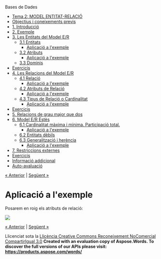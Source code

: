 Bases de Dades

- [Tema 2: MODEL ENTITAT-RELACIÓ](index.md)
- [Objectius i coneixements previs](objectius_i_coneixements_previs.md)
- [1. Introducció](1_introducci.md)
- [2. Exemple](2_exemple.md)
- [3. Les Entitats del Model E/R](3_les_entitats_del_model_er.md) 
  - [3.1 Entitats](31_entitats.md) 
    - [Aplicació a l'exemple](aplicaci_a_lexemple.md)
  - [3.2 Atributs](32_atributs.md) 
    - [Aplicació a l'exemple](aplicaci_a_lexemple0.md)
  - [3.3 Dominis](33_dominis.md)
- [Exercicis](exercicis.md)
- [4. Les Relacions del Model E/R](4_les_relacions_del_model_er.md) 
  - [4.1 Relació](41_relaci.md) 
    - [Aplicació a l'exemple](aplicaci_a_lexemple1.md)
  - [4.2 Atributs de Relació](42_atributs_de_relaci.md) 
    - [Aplicació a l'exemple](aplicaci_a_lexemple2.md)
  - [4.3 Tipus de Relació o Cardinalitat](43_tipus_de_relaci_o_cardinalitat.md) 
    - [Aplicació a l'exemple](aplicaci_a_lexemple3.md)
- [Exercicis](exercicis0.md)
- [5. Relacions de grau major que dos](5_relacions_de_grau_major_que_dos.md)
- [6. Model E/R Estès](6_model_er_ests.md) 
  - [6.1 Cardinalitat màxima i mínima. Participació total.](61_cardinalitat_mxima_i_mnima_participaci_total.md) 
    - [Aplicació a l'exemple](aplicaci_a_lexemple4.md)
  - [6.2 Entitats dèbils](62_entitats_dbils.md)
  - [6.3 Generalització i herència](63_generalitzaci_i_herncia.md) 
    - [Aplicació a l'exemple](aplicaci_a_lexemple5.md)
- [7. Restriccions externes](7_restriccions_externes.md)
- [Exercicis](exercicis1.md)
- [Informació addicional](informaci_addicional.md)
- [Auto-avaluació](autoavaluaci.md)

[« Anterior](42_atributs_de_relaci.md) | [Següent »](43_tipus_de_relaci_o_cardinalitat.md)
# <a name="main"></a>**Aplicació a l'exemple**
Posarem en roig els atributs de relació: 



![](aplicaci_a_lexemple2.002.png)



[« Anterior](42_atributs_de_relaci.md) | [Següent »](43_tipus_de_relaci_o_cardinalitat.md)

Llicenciat sota la [Llicència Creative Commons Reconeixement NoComercial CompartirIgual 3.0](http://creativecommons.org/licenses/by-nc-sa/3.0/)
**Created with an evaluation copy of Aspose.Words. To discover the full versions of our APIs please visit: https://products.aspose.com/words/**
